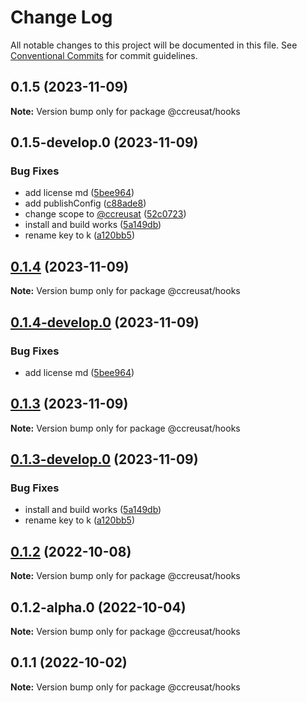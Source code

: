 # Change Log

All notable changes to this project will be documented in this file.
See [Conventional Commits](https://conventionalcommits.org) for commit guidelines.

## 0.1.5 (2023-11-09)

**Note:** Version bump only for package @ccreusat/hooks





## 0.1.5-develop.0 (2023-11-09)


### Bug Fixes

* add license md ([5bee964](https://github.com/ccreusat/starter-monorepo-lerna-vite/commit/5bee9645737edb63a8df5afe3021b426bb00ce34))
* add publishConfig ([c88ade8](https://github.com/ccreusat/starter-monorepo-lerna-vite/commit/c88ade8450289325d0fe4615a29b014fb994dbef))
* change scope to [@ccreusat](https://github.com/ccreusat) ([52c0723](https://github.com/ccreusat/starter-monorepo-lerna-vite/commit/52c07237fe81203f34cf5dbe3c51a1ae169cbd13))
* install and build works ([5a149db](https://github.com/ccreusat/starter-monorepo-lerna-vite/commit/5a149db6b335b45625769a36e873fdd357b8011b))
* rename key to k ([a120bb5](https://github.com/ccreusat/starter-monorepo-lerna-vite/commit/a120bb525a26ce18ddcd68b32272ae2b71feff4d))





## [0.1.4](https://github.com/ccreusat/starter-monorepo-lerna-vite/compare/@ccreusat/hooks@0.1.4-develop.0...@ccreusat/hooks@0.1.4) (2023-11-09)

**Note:** Version bump only for package @ccreusat/hooks

## [0.1.4-develop.0](https://github.com/ccreusat/starter-monorepo-lerna-vite/compare/@ccreusat/hooks@0.1.3...@ccreusat/hooks@0.1.4-develop.0) (2023-11-09)

### Bug Fixes

- add license md ([5bee964](https://github.com/ccreusat/starter-monorepo-lerna-vite/commit/5bee9645737edb63a8df5afe3021b426bb00ce34))

## [0.1.3](https://github.com/ccreusat/starter-monorepo-lerna-vite/compare/@ccreusat/hooks@0.1.3-develop.0...@ccreusat/hooks@0.1.3) (2023-11-09)

**Note:** Version bump only for package @ccreusat/hooks

## [0.1.3-develop.0](https://github.com/ccreusat/starter-monorepo-lerna-vite/compare/@ccreusat/hooks@0.1.2...@ccreusat/hooks@0.1.3-develop.0) (2023-11-09)

### Bug Fixes

- install and build works ([5a149db](https://github.com/ccreusat/starter-monorepo-lerna-vite/commit/5a149db6b335b45625769a36e873fdd357b8011b))
- rename key to k ([a120bb5](https://github.com/ccreusat/starter-monorepo-lerna-vite/commit/a120bb525a26ce18ddcd68b32272ae2b71feff4d))

## [0.1.2](https://github.com/ccreusat/starter-monorepo-lerna-vite/compare/@ccreusat/hooks@0.1.2-alpha.0...@ccreusat/hooks@0.1.2) (2022-10-08)

**Note:** Version bump only for package @ccreusat/hooks

## 0.1.2-alpha.0 (2022-10-04)

**Note:** Version bump only for package @ccreusat/hooks

## 0.1.1 (2022-10-02)

**Note:** Version bump only for package @ccreusat/hooks
